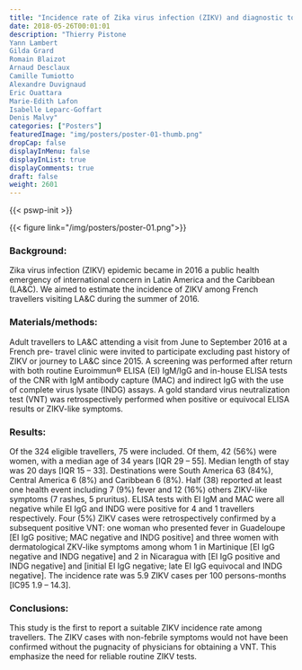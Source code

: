 ```yaml
---
title: "Incidence rate of Zika virus infection (ZIKV) and diagnostic tools accuracy in French international travellers visiting Latin America and the Carribean during the summer of 2016: the ZIKAMERICA cohort study"
date: 2018-05-26T00:01:01
description: "Thierry Pistone
Yann Lambert
Gilda Grard
Romain Blaizot
Arnaud Desclaux
Camille Tumiotto
Alexandre Duvignaud
Eric Ouattara
Marie-Edith Lafon
Isabelle Leparc-Goffart
Denis Malvy"
categories: ["Posters"]
featuredImage: "img/posters/poster-01-thumb.png"
dropCap: false
displayInMenu: false
displayInList: true
displayComments: true
draft: false
weight: 2601
---
```

{{< pswp-init >}}

{{< figure link="/img/posters/poster-01.png">}}

### Background:
Zika virus infection (ZIKV) epidemic became in 2016 a public health emergency of international concern in Latin America and the Caribbean (LA&C). We aimed to estimate the incidence of ZIKV among French travellers visiting LA&C during the summer of 2016.

### Materials/methods: 

Adult travellers to LA&C attending a visit from June to September 2016 at a French pre- travel clinic were invited to participate excluding past history of ZIKV or journey to LA&C since 2015. A screening was performed after return with both routine Euroimmun® ELISA (EI) IgM/IgG and in-house ELISA tests of the CNR with IgM antibody capture (MAC) and indirect IgG with the use of complete virus lysate (INDG) assays. A gold standard virus neutralization test (VNT) was retrospectively performed when positive or equivocal ELISA results or ZIKV-like symptoms.

### Results: 

Of the 324 eligible travellers, 75 were included. Of them, 42 (56%) were women, with a median age of 34 years [IQR 29 – 55]. Median length of stay was 20 days [IQR 15 – 33]. Destinations were South America 63 (84%), Central America 6 (8%) and Caribbean 6 (8%). Half (38) reported at least one health event including 7 (9%) fever and 12 (16%) others ZIKV-like symptoms (7 rashes, 5 pruritus). ELISA tests with EI IgM and MAC were all negative while EI IgG and INDG were positive for 4 and 1 travellers respectively. Four (5%) ZIKV cases were retrospectively confirmed by a subsequent positive VNT: one woman who presented fever in Guadeloupe [EI IgG positive; MAC negative and INDG positive] and three women with dermatological ZKV-like symptoms among whom 1 in Martinique [EI IgG negative and INDG negative] and 2 in Nicaragua with [EI IgG positive and INDG negative] and [initial EI IgG negative; late EI IgG equivocal and INDG negative]. The incidence rate was 5.9 ZIKV cases per 100 persons-months [IC95 1.9 – 14.3].

### Conclusions: 

This study is the first to report a suitable ZIKV incidence rate among travellers. The ZIKV cases with non-febrile symptoms would not have been confirmed without the pugnacity of physicians for obtaining a VNT. This emphasize the need for reliable routine ZIKV tests.
